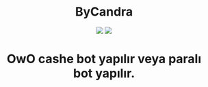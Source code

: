 <h1 align="center">ByCandra</h1>


<p align="center">
 <a href="https://discord.com/users/583186884679827457" target"blank_"><img src="https://img.shields.io/badge/Discord%20-7289DA.svg?&style=for-the-badge&logo=discord&logoColor=white"></a>
  <a href="https://www.github.com/bycandra" target"blank_"><img src="https://img.shields.io/badge/GitHub%20-191717.svg?&style=for-the-badge&logo=github&logoColor=white"></a>
  
<h1 align="center">OwO cashe bot yapılır veya paralı bot yapılır.</h1>
